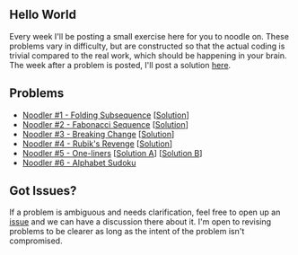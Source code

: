 ## Hello World

Every week I'll be posting a small exercise here for you to noodle on. These problems vary in difficulty, but are constructed so that the actual coding is trivial compared to the real work, which should be happening in your brain. The week after a problem is posted, I'll post a solution [here](https://github.com/whoshuu/weekly-noodler/tree/master/solutions). 

## Problems

* [Noodler #1 - Folding Subsequence](https://github.com/whoshuu/weekly-noodler/blob/master/folding-subsequence.md) [[Solution](https://github.com/whoshuu/weekly-noodler/tree/master/solutions/folding-subsequence/solution.md)]
* [Noodler #2 - Fabonacci Sequence](https://github.com/whoshuu/weekly-noodler/blob/master/fabonacci-sequence.md) [[Solution](https://github.com/whoshuu/weekly-noodler/tree/master/solutions/fabonacci-sequence/solution.md)]
* [Noodler #3 - Breaking Change](https://github.com/whoshuu/weekly-noodler/blob/master/breaking-change.md) [[Solution](https://github.com/whoshuu/weekly-noodler/tree/master/solutions/breaking-change/solution.md)]
* [Noodler #4 - Rubik's Revenge](https://github.com/whoshuu/weekly-noodler/blob/master/rubiks-revenge.md) [[Solution](https://github.com/whoshuu/weekly-noodler/tree/master/solutions/rubiks-revenge/solution.md)]
* [Noodler #5 - One-liners](https://github.com/whoshuu/weekly-noodler/blob/master/one-liners.md) [[Solution A](https://github.com/whoshuu/weekly-noodler/tree/master/solutions/one-liners/one-liners-yuki.py)] [[Solution B](https://github.com/whoshuu/weekly-noodler/tree/master/solutions/one-liners/one-liners-ann.py)]
* [Noodler #6 - Alphabet Sudoku](https://github.com/whoshuu/weekly-noodler/blob/master/alphabet-sudoku.md)

## Got Issues?

If a problem is ambiguous and needs clarification, feel free to open up an [issue](https://github.com/whoshuu/weekly-noodler/issues) and we can have a discussion there about it. I'm open to revising problems to be clearer as long as the intent of the problem isn't compromised.
